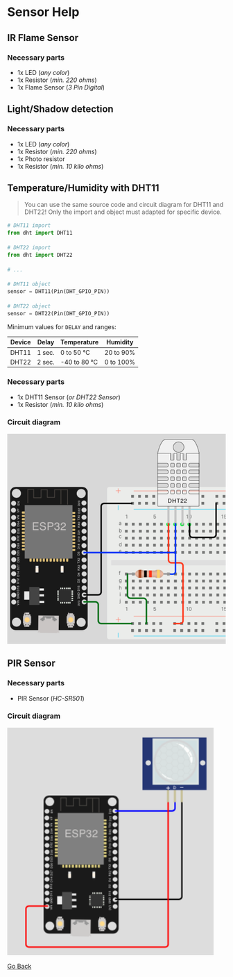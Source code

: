 # Sensor Help

## IR Flame Sensor

### Necessary parts

- 1x LED (_any color_)
- 1x Resistor (_min. 220 ohms_)
- 1x Flame Sensor (_3 Pin Digital_)

## Light/Shadow detection

### Necessary parts

- 1x LED (_any color_)
- 1x Resistor (_min. 220 ohms_)
- 1x Photo resistor
- 1x Resistor (_min. 10 kilo ohms_) 

## Temperature/Humidity with DHT11

> You can use the same source code and circuit diagram for DHT11 and DHT22! Only the import  and object must adapted for specific device.

```python
# DHT11 import
from dht import DHT11

# DHT22 import
from dht import DHT22

# ...

# DHT11 object
sensor = DHT11(Pin(DHT_GPIO_PIN))

# DHT22 object
sensor = DHT22(Pin(DHT_GPIO_PIN))
```

Minimum values for `DELAY` and ranges:

| Device | Delay  | Temperature  | Humidity   |
|--------|--------|--------------|------------|
| DHT11  | 1 sec. | 0 to 50 °C   | 20 to 90%  |
| DHT22  | 2 sec. | -40 to 80 °C | 0 to 100%  |

### Necessary parts

- 1x DHT11 Sensor (_or DHT22 Sensor_)
- 1x Resistor (_min. 10 kilo ohms_)

### Circuit diagram

![circuit_diagram_dht22.png](../../images/help/circuit_diagram_dht22.png)

## PIR Sensor

### Necessary parts

- PIR Sensor (_HC-SR501_)

### Circuit diagram

![circuit_diagram_pir.png](../../images/help/circuit_diagram_pir.png)

[Go Back](https://github.com/Lupin3000/ESP)
